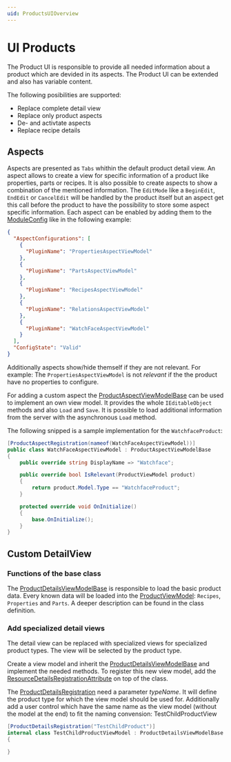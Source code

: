 ```yaml
---
uid: ProductsUIOverview
---
```

# UI Products

The Product UI is responsible to provide all needed information about a product which are devided in its aspects. The Product UI can be extended and also has variable content.

The following posibilities are supported:

- Replace complete detail view
- Replace only product aspects
- De- and activtate aspects
- Replace recipe details

## Aspects

Aspects are presented as `Tabs` whithin the default product detail view. An aspect allows to create a view for specific information of a product like properties, parts or recipes. It is also possible to create aspects to show a combination of the mentioned information. The `EditMode` like a `BeginEdit`, `EndEdit` or `CancelEdit` will be handled by the product itself but an aspect get this call before the product to have the possibility to store some aspect specific information. Each aspect can be enabled by adding them to the [ModuleConfig](xref:Marvin.Products.UI.Interaction.ModuleConfig) like in the following example:

````json
{
  "AspectConfigurations": [
    {
      "PluginName": "PropertiesAspectViewModel"
    },
    {
      "PluginName": "PartsAspectViewModel"
    },
    {
      "PluginName": "RecipesAspectViewModel"
    },
    {
      "PluginName": "RelationsAspectViewModel"
    },
    {
      "PluginName": "WatchFaceAspectViewModel"
    }
  ],
  "ConfigState": "Valid"
}
````

Additionally aspects show/hide themself if they are not relevant. For example: The `PropertiesAspectViewModel` is not *relevant* if the the product have no properties to configure.

For adding a custom aspect the [ProductAspectViewModelBase](Marvin.Products.UI.Interaction.Aspects.ProductAspectViewModelBase) can be used to implement an own view model. It provides the whole `IEditableObject` methods and also `Load` and `Save`. It is possible to load additional information from the server with the asynchronous `Load` method.

The following snipped is a sample implementation for the `WatchfaceProduct`:

````cs
[ProductAspectRegistration(nameof(WatchFaceAspectViewModel))]
public class WatchFaceAspectViewModel : ProductAspectViewModelBase
{
    public override string DisplayName => "Watchface";

    public override bool IsRelevant(ProductViewModel product)
    {
        return product.Model.Type == "WatchfaceProduct";
    }

    protected override void OnInitialize()
    {
        base.OnInitialize();
    }
}

````

## Custom DetailView

### Functions of the base class

The [ProductDetailsViewModelBase](xref:Marvin.Products.UI.Interaction.ProductDetailsViewModelBase) is responsible to load the basic product data. Every known data will be loaded into the [ProductViewModel](xref:Marvin.Products.UI.ProductViewModel): `Recipes`, `Properties` and `Parts`. A deeper description can be found in the class definition.

### Add specialized detail views

The detail view can be replaced with specialized views for specialized product types. The view will be selected by the product type.

Create a view model and inherit the [ProductDetailsViewModelBase](xref:Marvin.Products.UI.Interaction.ProductDetailsViewModelBase) and implement the needed methods. To register this new view model, add the [ResourceDetailsRegistrationAttribute](xref:Marvin.Resources.UI.ResourceDetailsRegistrationAttribute) on top of the class.

The [ProductDetailsRegistration](xref:Marvin.Products.UI.ProductDetailsRegistrationAttribute) need a parameter *typeName*. It will define the product type for which the view model should be used for. Additionally add a user control which have the same name as the view model (without the model at the end) to fit the naming convension: TestChildProductView

````cs
[ProductDetailsRegistration("TestChildProduct")]
internal class TestChildProductViewModel : ProductDetailsViewModelBase
{

}
````